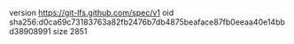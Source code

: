 version https://git-lfs.github.com/spec/v1
oid sha256:d0ca69c73183763a82fb2476b7db4875beaface87fb0eeaa40e14bbd38908991
size 2851
